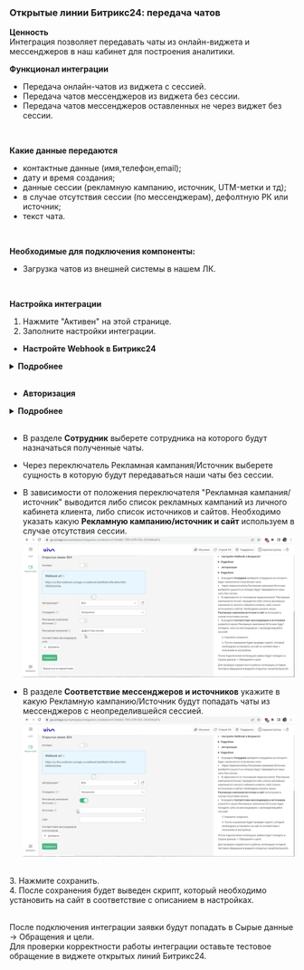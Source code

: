 ### Открытые линии Битрикс24: передача чатов <br />

**Ценность**  <br /> 
Интеграция позволяет передавать чаты из онлайн-виджета и мессенджеров в наш кабинет для построения аналитики. <br />  

**Функционал интеграции**  
- Передача онлайн-чатов из виджета с сессией.  
- Передача чатов мессенджеров из виджета без сессии.  
- Передача чатов мессенджеров оставленных не через виджет без сессии. 
<br />

**Какие данные передаются**   
- контактные данные (имя,телефон,email);  
- дату и время создания;  
- данные сессии (рекламную кампанию, источник, UTM-метки и тд);  
- в случае отсутствия сессии (по мессенджерам), дефолтную РК или источник;  
- текст чата.  
<br />

**Необходимые для подключения компоненты:**  
- Загрузка чатов из внешней системы в нашем ЛК.
<br />

**Настройка интеграции**  
1. Нажмите "Активен" на этой странице.
2. Заполните настройки интеграции. <br />

- **Настройте Webhook в Битрикс24**<br /> 
  
<details>
  <summary style="font-weight:bold;"> Подробнее </summary> <br />  
  
   - Настройте исходящий веб-хук на событие "Создание лида (ONCRMLEADADD)" или "Создание сделки  (ONCRMINVOICEADD) в зависимости от того, какая сущность создается по факту чата
   - В поле "URL вашего обработчика" необходимо указать адрес из поля "Webhook url" из настройки интеграции.
  ![image](bitrix_hook.gif)  
  
</details> 
<br />

- **Авторизация**<br /> 
  
<details>
  <summary style="font-weight:bold;"> Подробнее </summary> <br /> 
  
   - Для авторизации, необходимо завести локальное приложение в Битрикс24 . Разработчикам → Другое → Локальное приложение
   - В приложении указать след URL  https://uc-http-requester-prod-api.comagic.ru/oauth2/callback 
   - В нем будут выданы ключ и id юзера, которые необходимо ввести в Авторизации в настройках интеграции. 
![image](bitrix_auth.gif)  
  
</details> 
<br />

- В разделе **Сотрудник** выберете сотрудника на которого будут назначаться полученные чаты.
- Через переключатель Рекламная кампания/Источник выберете сущность в которую будут передаваться наши чаты без сессии.
- В зависимости от положения переключателя "Рекламная кампания/источник" выводится либо список рекламных кампаний из личного кабинета клиента, либо список источников и сайтов.
Необходимо указать какую **Рекламную кампанию/источник и сайт** используем в случае отсутствия сессии.
![image](bitrix_rk.gif)  

- В разделе **Соответствие мессенджеров и источников** укажите в какую Рекламную кампанию/Источник будут попадать чаты из мессенджеров с неопределившейся сессией.
![image](bitrix_meseg.gif)  
  
 <br /> 
3. Нажмите сохранить. <br />
4. После сохранения будет выведен скрипт, который необходимо установить на сайт в соответствие с описанием в настройках.<br />
<br />

После подключения интеграции заявки будут попадать в  Сырые данные -> Обращения и цели.  <br /> 
Для проверки корректности работы интеграции оставьте тестовое обращение в виджете открытых линий Битрикс24. <br />
